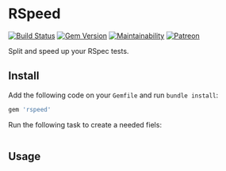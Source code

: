 # RSpeed

[![Build Status](https://travis-ci.org/wbotelhos/rspeed.svg)](https://travis-ci.org/wbotelhos/rspeed)
[![Gem Version](https://badge.fury.io/rb/rspeed.svg)](https://badge.fury.io/rb/rspeed)
[![Maintainability](https://api.codeclimate.com/v1/badges/cc5efe8b06bc1d5e9e8a/maintainability)](https://codeclimate.com/github/wbotelhos/rspeed/maintainability)
[![Patreon](https://img.shields.io/badge/donate-%3C3-brightgreen.svg)](https://www.patreon.com/wbotelhos)

Split and speed up your RSpec tests.

## Install

Add the following code on your `Gemfile` and run `bundle install`:

```ruby
gem 'rspeed'
```

Run the following task to create a needed fiels:

```sh

```

## Usage
